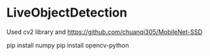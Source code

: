 # LiveObjectDetection

Used cv2 library and  https://github.com/chuanqi305/MobileNet-SSD

pip install numpy
pip install opencv-python
